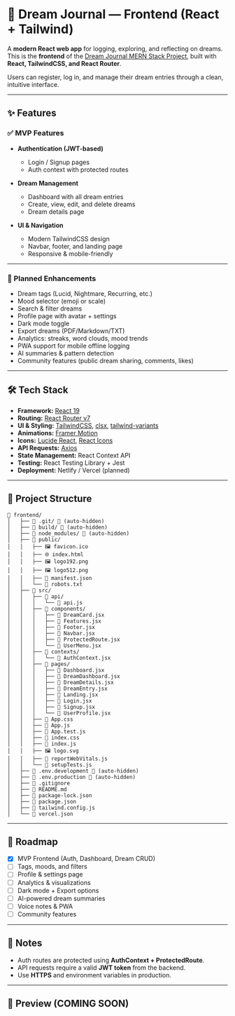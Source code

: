 # 🌙 Dream Journal — Frontend (React + Tailwind)

A **modern React web app** for logging, exploring, and reflecting on dreams.
This is the **frontend** of the [Dream Journal MERN Stack Project](../backend), built with **React, TailwindCSS, and React Router**.

Users can register, log in, and manage their dream entries through a clean, intuitive interface.

---

## ✨ Features

### ✅ MVP Features

- **Authentication (JWT-based)**

  - Login / Signup pages
  - Auth context with protected routes

- **Dream Management**

  - Dashboard with all dream entries
  - Create, view, edit, and delete dreams
  - Dream details page

- **UI & Navigation**

  - Modern TailwindCSS design
  - Navbar, footer, and landing page
  - Responsive & mobile-friendly

---

### 🚀 Planned Enhancements

- Dream tags (Lucid, Nightmare, Recurring, etc.)
- Mood selector (emoji or scale)
- Search & filter dreams
- Profile page with avatar + settings
- Dark mode toggle
- Export dreams (PDF/Markdown/TXT)
- Analytics: streaks, word clouds, mood trends
- PWA support for mobile offline logging
- AI summaries & pattern detection
- Community features (public dream sharing, comments, likes)

---

## 🛠️ Tech Stack

- **Framework:** [React 19](https://react.dev)
- **Routing:** [React Router v7](https://reactrouter.com)
- **UI & Styling:** [TailwindCSS](https://tailwindcss.com), [clsx](https://github.com/lukeed/clsx), [tailwind-variants](https://tailwind-variants.org)
- **Animations:** [Framer Motion](https://www.framer.com/motion)
- **Icons:** [Lucide React](https://lucide.dev), [React Icons](https://react-icons.github.io/react-icons/)
- **API Requests:** [Axios](https://axios-http.com)
- **State Management:** React Context API
- **Testing:** React Testing Library + Jest
- **Deployment:** Netlify / Vercel (planned)

---

## 📂 Project Structure

```
📁 frontend/
│   ├── 📁 .git/ 🚫 (auto-hidden)
│   ├── 📁 build/ 🚫 (auto-hidden)
│   ├── 📁 node_modules/ 🚫 (auto-hidden)
│   ├── 📁 public/
│   │   ├── 🖼️ favicon.ico
│   │   ├── 🌐 index.html
│   │   ├── 🖼️ logo192.png
│   │   ├── 🖼️ logo512.png
│   │   ├── 📄 manifest.json
│   │   └── 📄 robots.txt
│   ├── 📁 src/
│   │   ├── 📁 api/
│   │   │   └── 📄 api.js
│   │   ├── 📁 components/
│   │   │   ├── 📄 DreamCard.jsx
│   │   │   ├── 📄 Features.jsx
│   │   │   ├── 📄 Footer.jsx
│   │   │   ├── 📄 Navbar.jsx
│   │   │   ├── 📄 ProtectedRoute.jsx
│   │   │   └── 📄 UserMenu.jsx
│   │   ├── 📁 contexts/
│   │   │   └── 📄 AuthContext.jsx
│   │   ├── 📁 pages/
│   │   │   ├── 📄 Dashboard.jsx
│   │   │   ├── 📄 DreamDashboard.jsx
│   │   │   ├── 📄 DreamDetails.jsx
│   │   │   ├── 📄 DreamEntry.jsx
│   │   │   ├── 📄 Landing.jsx
│   │   │   ├── 📄 Login.jsx
│   │   │   ├── 📄 Signup.jsx
│   │   │   └── 📄 UserProfile.jsx
│   │   ├── 🎨 App.css
│   │   ├── 📄 App.js
│   │   ├── 📄 App.test.js
│   │   ├── 🎨 index.css
│   │   ├── 📄 index.js
│   │   ├── 🖼️ logo.svg
│   │   ├── 📄 reportWebVitals.js
│   │   └── 📄 setupTests.js
│   ├── 📄 .env.development 🚫 (auto-hidden)
│   ├── 📄 .env.production 🚫 (auto-hidden)
│   ├── 🚫 .gitignore
│   ├── 📖 README.md
│   ├── 📄 package-lock.json
│   ├── 📄 package.json
│   ├── 📄 tailwind.config.js
│   └── 📄 vercel.json
```

---

## 🚦 Roadmap

- [x] MVP Frontend (Auth, Dashboard, Dream CRUD)
- [ ] Tags, moods, and filters
- [ ] Profile & settings page
- [ ] Analytics & visualizations
- [ ] Dark mode + Export options
- [ ] AI-powered dream summaries
- [ ] Voice notes & PWA
- [ ] Community features

---

## 🔐 Notes

- Auth routes are protected using **AuthContext + ProtectedRoute**.
- API requests require a valid **JWT token** from the backend.
- Use **HTTPS** and environment variables in production.

---

## 🌟 Preview (COMING SOON)
